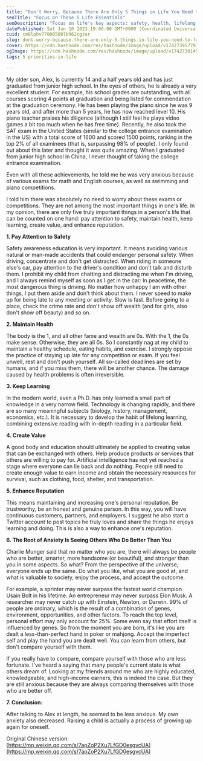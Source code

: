 ```yaml
---
title: "Don't Worry, Because There Are Only 5 Things in Life You Need to Focus On"
seoTitle: "Focus on These 5 Life Essentials"
seoDescription: "Focus on life's key aspects: safety, health, lifelong learning, creating value, and enhancing reputation to reduce anxiety and lead a fulfilling life"
datePublished: Sat Jun 10 2023 19:00:00 GMT+0000 (Coordinated Universal Time)
cuid: cm8lpbv77000508lb962cgzar
slug: dont-worry-because-there-are-only-5-things-in-life-you-need-to-focus-on
cover: https://cdn.hashnode.com/res/hashnode/image/upload/v1742739577936/b161cbba-5ec7-48ec-9003-2aaaef4e8bb0.webp
ogImage: https://cdn.hashnode.com/res/hashnode/image/upload/v1742738145193/e4fd49e2-ec1f-4dc7-941b-cf93d4a59832.webp
tags: 5-priorities-in-life

---
```


My older son, Alex, is currently 14 and a half years old and has just graduated from junior high school. In the eyes of others, he is already a very excellent student. For example, his school grades are outstanding, with all courses scoring 4 points at graduation and being listed for commendation at the graduation ceremony. He has been playing the piano since he was 9 years old, and after more than 5 years, he has now reached level 10. His piano teacher praises his diligence (although I still feel he plays video games a bit too much when he has free time). Recently, he also took the SAT exam in the United States (similar to the college entrance examination in the US) with a total score of 1600 and scored 1500 points, ranking in the top 2% of all examinees (that is, surpassing 98% of people). I only found out about this later and thought it was quite amazing. When I graduated from junior high school in China, I never thought of taking the college entrance examination.

Even with all these achievements, he told me he was very anxious because of various exams for math and English courses, as well as swimming and piano competitions.

I told him there was absolutely no need to worry about these exams or competitions. They are not among the most important things in one's life. In my opinion, there are only five truly important things in a person's life that can be counted on one hand: pay attention to safety, maintain health, keep learning, create value, and enhance reputation.

**1\. Pay Attention to Safety**

Safety awareness education is very important. It means avoiding various natural or man-made accidents that could endanger personal safety. When driving, concentrate and don't get distracted. When riding in someone else's car, pay attention to the driver's condition and don't talk and disturb them. I prohibit my child from chatting and distracting me when I'm driving, and I always remind myself as soon as I get in the car: In peacetime, the most dangerous thing is driving. No matter how unhappy I am with other things, I put them aside and don't think about them. I never speed to make up for being late to any meeting or activity. Slow is fast. Before going to a place, check the crime rate and don't show off wealth (and for girls, also don't show off beauty) and so on.

**2\. Maintain Health**

The body is the 1, and all other fame and wealth are 0s. With the 1, the 0s make sense. Otherwise, they are all 0s. So I constantly nag at my child to maintain a healthy schedule, eating habits, and exercise. I strongly oppose the practice of staying up late for any competition or exam. If you feel unwell, rest and don't push yourself. All so-called deadlines are set by humans, and if you miss them, there will be another chance. The damage caused by health problems is often irreversible.

**3\. Keep Learning**

In the modern world, even a Ph.D. has only learned a small part of knowledge in a very narrow field. Technology is changing rapidly, and there are so many meaningful subjects (biology, history, management, economics, etc.). It is necessary to develop the habit of lifelong learning, combining extensive reading with in-depth reading in a particular field.

**4\. Create Value**

A good body and education should ultimately be applied to creating value that can be exchanged with others. Help produce products or services that others are willing to pay for. Artificial intelligence has not yet reached a stage where everyone can lie back and do nothing. People still need to create enough value to earn income and obtain the necessary resources for survival, such as clothing, food, shelter, and transportation.

**5\. Enhance Reputation**

This means maintaining and increasing one's personal reputation. Be trustworthy, be an honest and genuine person. In this way, you will have continuous customers, partners, and employers. I suggest he also start a Twitter account to post topics he truly loves and share the things he enjoys learning and doing. This is also a way to enhance one's reputation.

**6\. The Root of Anxiety Is Seeing Others Who Do Better Than You**

Charlie Munger said that no matter who you are, there will always be people who are better, smarter, more handsome (or beautiful), and stronger than you in some aspects. So what? From the perspective of the universe, everyone ends up the same. Do what you like, what you are good at, and what is valuable to society, enjoy the process, and accept the outcome.

For example, a sprinter may never surpass the fastest world champion Usain Bolt in his lifetime. An entrepreneur may never surpass Elon Musk. A researcher may never catch up with Einstein, Newton, or Darwin. 99% of people are ordinary, which is the result of a combination of genes, environment, opportunities, and other factors. To reach the top level, personal effort may only account for 25%. Some even say that effort itself is influenced by genes. So from the moment you are born, it's like you are dealt a less-than-perfect hand in poker or mahjong. Accept the imperfect self and play the hand you are dealt well. You can learn from others, but don't compare yourself with them.

If you really have to compare, compare yourself with those who are less fortunate. I've heard a saying that many people's current state is what others dream of. Looking at my friends around me who are highly educated, knowledgeable, and high-income earners, this is indeed the case. But they are still anxious because they are always comparing themselves with those who are better off.

**7\. Conclusion:**

After talking to Alex at length, he seemed to be less anxious. My own anxiety also decreased. Raising a child is actually a process of growing up again for oneself.

Original Chinese version: [https://mp.weixin.qq.com/s/7apZoP2Xu7LfGD0esgvcUA](https://mp.weixin.qq.com/s/7apZoP2Xu7LfGD0esgvcUA)